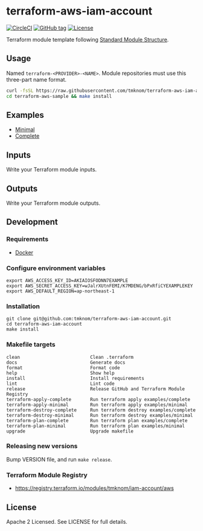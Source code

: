 # terraform-aws-iam-account

[![CircleCI](https://circleci.com/gh/tmknom/terraform-aws-iam-account.svg?style=svg)](https://circleci.com/gh/tmknom/terraform-aws-iam-account)
[![GitHub tag](https://img.shields.io/github/tag/tmknom/terraform-aws-iam-account.svg)](https://registry.terraform.io/modules/tmknom/iam-account/aws)
[![License](https://img.shields.io/github/license/tmknom/terraform-aws-iam-account.svg)](https://opensource.org/licenses/Apache-2.0)

Terraform module template following [Standard Module Structure](https://www.terraform.io/docs/modules/create.html#standard-module-structure).

## Usage

Named `terraform-<PROVIDER>-<NAME>`. Module repositories must use this three-part name format.

```sh
curl -fsSL https://raw.githubusercontent.com/tmknom/terraform-aws-iam-account/master/install | sh -s terraform-aws-sample
cd terraform-aws-sample && make install
```

## Examples

- [Minimal](https://github.com/tmknom/terraform-aws-iam-account/tree/master/examples/minimal)
- [Complete](https://github.com/tmknom/terraform-aws-iam-account/tree/master/examples/complete)

## Inputs

Write your Terraform module inputs.

## Outputs

Write your Terraform module outputs.

## Development

### Requirements

- [Docker](https://www.docker.com/)

### Configure environment variables

```shell
export AWS_ACCESS_KEY_ID=AKIAIOSFODNN7EXAMPLE
export AWS_SECRET_ACCESS_KEY=wJalrXUtnFEMI/K7MDENG/bPxRfiCYEXAMPLEKEY
export AWS_DEFAULT_REGION=ap-northeast-1
```

### Installation

```shell
git clone git@github.com:tmknom/terraform-aws-iam-account.git
cd terraform-aws-iam-account
make install
```

### Makefile targets

```text
clean                          Clean .terraform
docs                           Generate docs
format                         Format code
help                           Show help
install                        Install requirements
lint                           Lint code
release                        Release GitHub and Terraform Module Registry
terraform-apply-complete       Run terraform apply examples/complete
terraform-apply-minimal        Run terraform apply examples/minimal
terraform-destroy-complete     Run terraform destroy examples/complete
terraform-destroy-minimal      Run terraform destroy examples/minimal
terraform-plan-complete        Run terraform plan examples/complete
terraform-plan-minimal         Run terraform plan examples/minimal
upgrade                        Upgrade makefile
```

### Releasing new versions

Bump VERSION file, and run `make release`.

### Terraform Module Registry

- <https://registry.terraform.io/modules/tmknom/iam-account/aws>

## License

Apache 2 Licensed. See LICENSE for full details.
